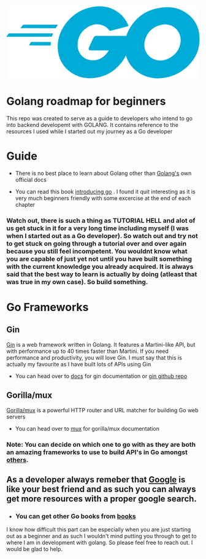![go](/static/go.png)

# Golang roadmap for beginners
This repo was created to serve as a guide to developers who intend to go into backend developemt with GOLANG. It contains reference to the resources I used while I started out my journey as a Go developer

# Guide

- There is no best place to learn about Golang other than [Golang's](https://go.dev/doc/) own official docs

- You can read this book [introducing go](/static/books/book1.pdf) . I found it quit interesting as it is very much beginners friendly with some excercise at the end of each chapter

### Watch out, there is such a thing as TUTORIAL HELL and alot of us get stuck in it for a very long time including myself (I was when I started out as a Go developer). So watch out and try not to get stuck on going through a tutorial over and over again because you still feel incompetent. You wouldnt know what you are capable of just yet not until you have built something with the current knowledge you already acquired. It is always said that the best way to learn is actually by doing (atleast that was true in my own case). So build something.

# Go Frameworks
## Gin

[Gin](https://gin-gonic.com) is a web framework written in Golang. It features a Martini-like API, but with performance up to 40 times faster than Martini. If you need performance and productivity, you will love Gin. 
I must say that this is actually my favourite as I have built lots of APIs using Gin
- You can head over to [docs](https://gin-gonic.com) for gin documentation or  [gin github repo](https://github.com/gin-gonic/gin)

## Gorilla/mux

[Gorilla/mux](https://github.com/gorilla/mux) is a powerful HTTP router and URL matcher for building Go web servers 
- You can head over to [mux](https://github.com/gorilla/mux) for gorilla/mux documentation


### Note: You can decide on which one to go with as they are both an amazing frameworks to use to build API's in Go amongst [others](https://www.cmarix.com/blog/the-best-golang-frameworks-for-the-programmers-in-2022-2023/).


## As a developer always remeber that [Google](https://google.com/) is like your best friend and as such you can always get more resources with a proper google search.

- ### You can get other Go books from [books](/static/books/)

I know how difficult this part can be especially when you are just starting out as a beginner and as such I wouldn't mind putting you through to get to where I am in development with golang. So please feel free to reach out. I would be glad to help.